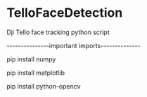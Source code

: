 # TelloFaceDetection
Dji Tello face tracking python script


---------------important imports--------------

pip install numpy

pip install matplotlib

pip install python-opencv